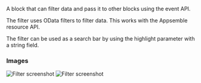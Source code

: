 A block that can filter data and pass it to other blocks using the event API.

The filter uses OData filters to filter data. This works with the Appsemble resource API.

The filter can be used as a search bar by using the highlight parameter with a string field.

### Images

![Filter screenshot](https://gitlab.com/appsemble/appsemble/-/raw/0.32.1-test.17/config/assets/filter.png)
![Filter screenshot](https://gitlab.com/appsemble/appsemble/-/raw/0.32.1-test.17/config/assets/filter-search-bar.png)
